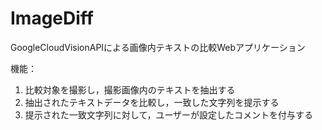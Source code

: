 # ImageDiff

GoogleCloudVisionAPIによる画像内テキストの比較Webアプリケーション

機能：
1. 比較対象を撮影し，撮影画像内のテキストを抽出する
2. 抽出されたテキストデータを比較し，一致した文字列を提示する
3. 提示された一致文字列に対して，ユーザーが設定したコメントを付与する
